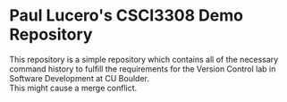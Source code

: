 # Paul Lucero's CSCI3308 Demo Repository
This repository is a simple repository which contains all of the necessary command history to fulfill the requirements for the Version Control lab in Software Development at CU Boulder.  
This might cause a merge conflict.